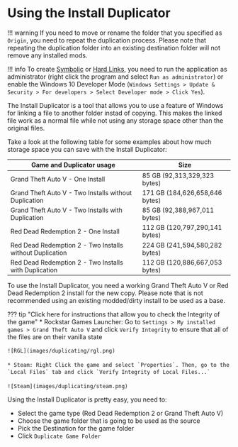 # Using the Install Duplicator

!!! warning
    If you need to move or rename the folder that you specified as `Origin`, you need to repeat the duplication process. Please note that repeating the duplication folder into an existing destination folder will not remove any installed mods.

!!! info
    To create [Symbolic](https://en.wikipedia.org/wiki/Symbolic_link) or [Hard Links](https://en.wikipedia.org/wiki/Hard_link), you need to run the application as administrator (right click the program and select `Run as administrator`) or enable the Windows 10 Developer Mode (`Windows Settings > Update & Security > For developers > Select Developer mode > Click Yes`).

The Install Duplicator is a tool that allows you to use a feature of Windows for linking a file to another folder instad of copying. This makes the linked file work as a normal file while not using any storage space other than the original files. 

Take a look at the following table for some examples about how much storage space you can save with the Install Duplicator:

| Game and Duplicator usage                                | Size                           |
| -------------------------------------------------------- | ------------------------------ |
| Grand Theft Auto V - One Install                         | 85 GB (92,313,329,323 bytes)   |
| Grand Theft Auto V - Two Installs without Duplication    | 171 GB (184,626,658,646 bytes) |
| Grand Theft Auto V - Two Installs with Duplication       | 85 GB (92,388,967,011‬ bytes)   |
| Red Dead Redemption 2 - One Install                      | 112 GB (120,797,290,141 bytes) |
| Red Dead Redemption 2 - Two Installs without Duplication | 224 GB (241,594,580,282‬ bytes) |
| Red Dead Redemption 2 - Two Installs with Duplication    | 112 GB (120,886,667,053 bytes) |

To use the Install Duplicator, you need a working Grand Theft Auto V or Red Dead Redemption 2 install for the new copy. Please note that is not recommended using an existing modded/dirty install to be used as a base.

??? tip "Click here for instructions that allow you to check the Integrity of the game"
    * Rockstar Games Launcher: Go to `Settings > My installed games > Grand Theft Auto V` and click `Verify Integrity` to ensure that all of the files are on their vanilla state

    ![RGL](images/duplicating/rgl.png)

    * Steam: Right Click the game and select `Properties`. Then, go to the `Local Files` tab and click `Verify Integrity of Local Files...`

    ![Steam](images/duplicating/steam.png)

Using the Install Duplicator is pretty easy, you need to:

* Select the game type (Red Dead Redemption 2 or Grand Theft Auto V)
* Choose the game folder that is going to be used as the source
* Pick the Destination for the game folder
* Click `Duplicate Game Folder`

